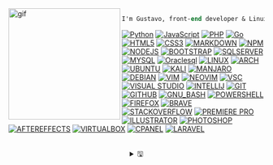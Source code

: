 <div align="left">
    <img  alt="gif" width="220px" align="left" src="https://i.postimg.cc/ZRtPHmt3/68747470733a2f2f6d656469612e67697068792e636f6d2f6d656469612f57556c706c634d704f43456d5447427442572f67.gif" />
</div>

<div align="center">

```ocaml
I'm Gustavo, front-end developer & Linux enthusiast 🔭
```
    
<div align="left">
<!-- EXAMPLE [![Go](https://img.shields.io/badge/-00AAD7?style=flat&logo=go&logoColor=white&link=#go)](https://github.com/hustavoJhon) -->
    
[![Python](https://img.shields.io/badge/-black?style=flat&logo=python&link=#python)](https://github.com/hustavoJhon)
[![JavaScript](https://img.shields.io/badge/-black?style=flat&logo=javascript&link=#javascript)](https://github.com/hsutavojhon) 
[![PHP](https://img.shields.io/badge/-black?style=flat&logo=php&link=https://github.com/)](https://github.com/hustavojhon) 
[![Go](https://img.shields.io/badge/-black?style=flat&logo=go&l&link=#go)](https://github.com/hustavoJhon)
[![HTML5](https://img.shields.io/badge/-black?style=flat&logo=html5&link=#html)](https://github.com/hustavoJhon) 
[![CSS3](https://img.shields.io/badge/-black?style=flat&logo=css3&logoColor=264DE4&link=#css3)](https://github.com/hustavoJhon) 
[![MARKDOWN](https://img.shields.io/badge/-black?style=flat&logo=markdown&link=#markdown)](https://github.com/hustavoJhon)
[![NPM](https://img.shields.io/badge/-black?style=flat&logo=npm&link=https://github.com/)](https://github.com/hustavojhon) 
[![NODEJS](https://img.shields.io/badge/-black?style=flat&logo=node.js&link=https://github.com/)](https://github.com/hustavoJhon) 
[![BOOTSTRAP](https://img.shields.io/badge/-black?style=flat&logo=bootstrap&link=https://github.com/)](https://github.com/hustavojhon)
[![SQLSERVER](https://img.shields.io/badge/-black?style=flat&logo=microsoftsqlserver&logoColor=A91D22&link=https://github.com/)](https://github.com/hustavojhon) 
[![MYSQL](https://img.shields.io/badge/-black?style=flat&logo=mysql&logoColor=00758F&link=https://github.com/)](https://github.com/hustavojhon) 
[![Oraclesql](https://img.shields.io/badge/-black?style=flat&logo=oracle&logoColor=C74634&link=https://github.com/)](https://github.com/hustavojhon)
[![LINUX](https://img.shields.io/badge/-black?style=flat&logo=linux&link=https://bash.com/)](https://github.com/hustavojhon) 
[![ARCH](https://img.shields.io/badge/-black?style=flat&logo=archlinux&link=https://github.com/)](https://github.com/hustavojhon)
[![UBUNTU](https://img.shields.io/badge/-black?style=flat&logo=ubuntu&link=https://github.com/)](https://github.com/hustavojhon)
[![KALI](https://img.shields.io/badge/-black?style=flat&logo=kalilinux&link=https://github.com/)](https://github.com/hustavojhon)
[![MANJARO](https://img.shields.io/badge/-black?style=flat&logo=manjaro&link=https://github.com/)](https://github.com/hustavojhon)
[![DEBIAN](https://img.shields.io/badge/-black?style=flat&logo=debian&logoColor=D30751&link=https://github.com/)](https://github.com/hustavojhon)
[![VIM](https://img.shields.io/badge/-black?style=flat&logo=vim&logoColor=019833&link=https://github.com/)](https://github.com/hustavojhon)
[![NEOVIM](https://img.shields.io/badge/-black?style=flat&logo=neovim&link=https://github.com/)](https://github.com/hustavojhon)
[![VSC](https://img.shields.io/badge/-black?style=flat&logo=visualstudiocode&logoColor=3CA9F2&link=https://github.com/)](https://github.com/hustavojhon)
[![VISUAL STUDIO](https://img.shields.io/badge/-black?style=flat&logo=visualstudio&logoColor=8D58CB&link=https://bash.com/)](#iterm2)
[![INTELLIJ](https://img.shields.io/badge/-black?style=flat&logo=intellijidea&logoColor=FE315D&link=https://github.com/)](https://github.com/hustavojhon)
[![GIT](https://img.shields.io/badge/-black?style=flat&logo=git&link=https://github.com/)](https://github.com/hustavojhon) 
[![GITHUB](https://img.shields.io/badge/-black?style=flat&logo=github&link=https://github.com/)](https://github.com/hustavojhon)
[![GNU_BASH](https://img.shields.io/badge/-black?style=flat&logo=gnu-bash&link=https://bash.com/)](https://github.com/hustavojhon) 
[![POWERSHELL](https://img.shields.io/badge/-black?style=flat&logo=powershell&link=https://bash.com/)](https://github.com/hustavojhon)
[![FIREFOX](https://img.shields.io/badge/-black?style=flat&logo=firefox&link=https://bash.com/)](#iterm2)
[![BRAVE](https://img.shields.io/badge/-black?style=flat&logo=brave&logoColor=FF621C&link=https://bash.com/)](#iterm2)
[![STACKOVERFLOW](https://img.shields.io/badge/-black?style=flat&logo=stackoverflow&logoColor=F17C10&link=https://bash.com/)](#iterm2)
[![PREMIERE PRO](https://img.shields.io/badge/-black?style=flat&logo=adobepremierepro&link=https://bash.com/)](#iterm2)
[![ILLUSTRATOR](https://img.shields.io/badge/-black?style=flat&logo=adobeillustrator&link=https://bash.com/)](#iterm2)
[![PHOTOSHOP](https://img.shields.io/badge/-black?style=flat&logo=adobephotoshop&link=https://bash.com/)](#iterm2)
[![AFTEREFFECTS](https://img.shields.io/badge/-black?style=flat&logo=adobeaftereffects&link=https://bash.com/)](#iterm2)
[![VIRTUALBOX](https://img.shields.io/badge/-black?style=flat&logo=virtualbox&link=https://bash.com/)](#iterm2)
[![CPANEL](https://img.shields.io/badge/-black?style=flat&logo=cpanel&link=https://bash.com/)](#iterm2)
[![LARAVEL](https://img.shields.io/badge/-black?style=flat&logo=laravel&link=https://bash.com/)](#iterm2)

</div>

<br>
    
<details align="center">
    
<summary> &#128427;</summary>
    
<br>
    
<div align="center">
    
```css
██████╗ ██╗██████╗  █████╗ ████████╗███████╗ 
██╔══██╗██║██╔══██╗██╔══██╗╚══██╔══╝██╔════╝ 
██████╔╝██║██████╔╝███████║   ██║   █████╗   
██╔═══╝ ██║██╔══██╗██╔══██║   ██║   ██╔══╝   
██║     ██║██║  ██║██║  ██║   ██║   ███████╗ 
╚═╝     ╚═╝╚═╝  ╚═╝╚═╝  ╚═╝   ╚═╝   ╚══════╝ 
```
</div>

<div align="center">
    
 <!-- SOCIAL NETWORK -->
[![SPOTIFY](https://img.shields.io/badge/-161B22?style=flat-square&logo=spotify&link=https://open.spotify.com/)](https://open.spotify.com/user/31uolwi7gtcly3byvfewmnrgo7pq?si=70d5793f89b64952)
[![SOUNDCLOUD](https://img.shields.io/badge/-161B22?style=flat-square&logo=soundcloud&link=https://open.soundcloud.com/)](https://open.spotify.com/user/31uolwi7gtcly3byvfewmnrgo7pq?si=70d5793f89b64952)
[![INSTAGRAM](https://img.shields.io/badge/-161B22?style=flat-square&logo=instagram&link=https://open.spotify.com/)](https://www.instagram.com/hustavojhon/)
[![FACEBOOK](https://img.shields.io/badge/-161B22?style=flat-square&logo=facebook&link=https://open.spotify.com/)](https://www.facebook.com/hustavojhon/)
[![TWITTER](https://img.shields.io/badge/-161B22?style=flat-square&logo=twitter&link=https://open.spotify.com/)](https://twitter.com/hustavoJhon)
[![TIK-TOK](https://img.shields.io/badge/-161B22?style=flat-square&logo=tiktok&link=https://open.spotify.com/)](https://www.tiktok.com/@hustavojhon)
[![REDDIT](https://img.shields.io/badge/-161B22?style=flat-square&logo=reddit&link=https://open.spotify.com/)](https://www.reddit.com/user/hustav01)
[![SNAPCHAT](https://img.shields.io/badge/-161B22?style=flat-square&logo=snapchat&link=https://open.spotify.com/)](https://www.reddit.com/user/hustav01)
[![PINTEREST](https://img.shields.io/badge/-161B22?style=flat-square&logo=pinterest&logoColor=CC2127&link=https://open.spotify.com/)](https://hu.pinterest.com/hustavojhon/)
[![DISCORD](https://img.shields.io/badge/-161B22?style=flat-square&logo=discord&link=https://open.spotify.com/)](https://discord.gg/yNRKn29Rew)
[![SLACK](https://img.shields.io/badge/-161B22?style=flat-square&logo=slack&logoColor=36C5F0&link=https://open.spotify.com/)](https://discord.gg/yNRKn29Rew)
[![LINKEDIN](https://img.shields.io/badge/-161B22?style=flat-square&logo=linkedin&logoColor=0077B5&link=https://open.spotify.com/)](https://www.linkedin.com/in/hustavojhon/)
[![YOUTUBE](https://img.shields.io/badge/-161B22?style=flat-square&logo=youtube&logoColor=CE1312&link=https://open.spotify.com/)](https://www.youtube.com/@hustavojhon)
[![TWITCH](https://img.shields.io/badge/-161B22?style=flat-square&logo=twitch&link=https://open.spotify.com/)](https://www.youtube.com/@hustavojhon)
[![TELEGRAM](https://img.shields.io/badge/-161B22?style=flat&logo=telegram&link=https://bash.com/)](#iterm2)

</div>

<div align="center">

[<img src="https://spotify-now-playing.satyu.vercel.app/api/spotify-playing" alt="Spotify Now Playing" width="500"/>](https://open.spotify.com/artist/3MZsBdqDrRTJihTHQrO6Dq?si=b8bc57d770134382)

</div>

[![DEVTO](https://img.shields.io/badge/-161B22?style=flat&logo=dev.to&link=https://bash.com/)](#iterm2)
    
</details>
